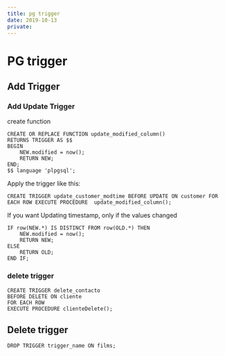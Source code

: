 ```yaml
---
title: pg trigger
date: 2019-10-13
private: 
---
```

# PG trigger

## Add Trigger
### Add Update Trigger
create function

    CREATE OR REPLACE FUNCTION update_modified_column()
    RETURNS TRIGGER AS $$
    BEGIN
        NEW.modified = now(); 
        RETURN NEW;
    END;
    $$ language 'plpgsql';

Apply the trigger like this:

    CREATE TRIGGER update_customer_modtime BEFORE UPDATE ON customer FOR EACH ROW EXECUTE PROCEDURE  update_modified_column();

If you want Updating timestamp, only if the values changed

    IF row(NEW.*) IS DISTINCT FROM row(OLD.*) THEN
        NEW.modified = now(); 
        RETURN NEW;
    ELSE
        RETURN OLD;
    END IF;

### delete trigger

    CREATE TRIGGER delete_contacto 
    BEFORE DELETE ON cliente 
    FOR EACH ROW 
    EXECUTE PROCEDURE clienteDelete();

## Delete trigger

    DROP TRIGGER trigger_name ON films;